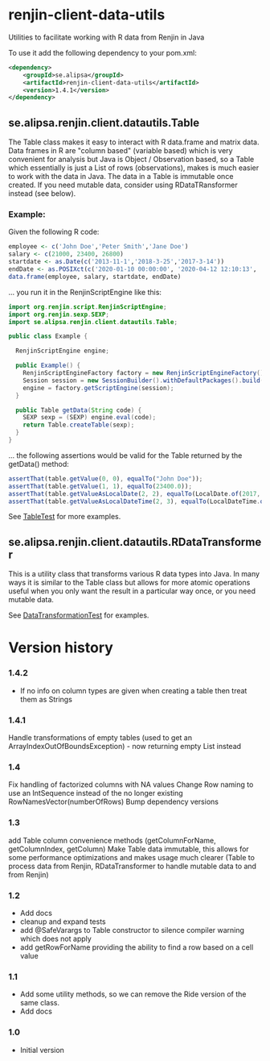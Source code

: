 # renjin-client-data-utils
Utilities to facilitate working with R data from Renjin in Java

To use it add the following dependency to your pom.xml:
```xml
<dependency>
    <groupId>se.alipsa</groupId>
    <artifactId>renjin-client-data-utils</artifactId>
    <version>1.4.1</version>
</dependency>
```

## se.alipsa.renjin.client.datautils.Table
The Table class makes it easy to interact with R data.frame and matrix data.
Data frames in R are "column based" (variable based) which is very convenient for analysis but Java is
Object / Observation based, so a Table which essentially is just a List of rows (observations), makes is much easier
to work with the data in Java. The data in a Table is immutable once created. If you need mutable data,
consider using RDataTRansformer instead (see below).

### Example:

Given the following R code:
```r
employee <- c('John Doe','Peter Smith','Jane Doe')
salary <- c(21000, 23400, 26800)
startdate <- as.Date(c('2013-11-1','2018-3-25','2017-3-14')) 
endDate <- as.POSIXct(c('2020-01-10 00:00:00', '2020-04-12 12:10:13', '2020-10-06 10:00:05'), tz='UTC' ) 
data.frame(employee, salary, startdate, endDate)
```
... you run it in the RenjinScriptEngine like this:

```java
import org.renjin.script.RenjinScriptEngine;
import org.renjin.sexp.SEXP;
import se.alipsa.renjin.client.datautils.Table;

public class Example {

  RenjinScriptEngine engine;

  public Example() {
    RenjinScriptEngineFactory factory = new RenjinScriptEngineFactory();
    Session session = new SessionBuilder().withDefaultPackages().build();
    engine = factory.getScriptEngine(session);
  }

  public Table getData(String code) {
    SEXP sexp = (SEXP) engine.eval(code);
    return Table.createTable(sexp);
  }
}
```
... the following assertions would be valid for the Table returned by the getData() method:
```javascript
assertThat(table.getValue(0, 0), equalTo("John Doe"));
assertThat(table.getValue(1, 1), equalTo(23400.0));
assertThat(table.getValueAsLocalDate(2, 2), equalTo(LocalDate.of(2017, 3, 14)));
assertThat(table.getValueAsLocalDateTime(2, 3), equalTo(LocalDateTime.of(2020, 10, 6, 10, 0, 5)));
```
See [TableTest](src/test/java/test/alipsa/renjin/client/datautils/TableTest.java) for more examples. 

## se.alipsa.renjin.client.datautils.RDataTransformer

This is a utility class that transforms various R data types into Java.
In many ways it is similar to the Table class but allows for more atomic operations
useful when you only want the result in a particular way once, or you need mutable data.

See [DataTransformationTest](src/test/java/test/alipsa/renjin/client/datautils/DataTransformationTest.java) for examples.

# Version history

### 1.4.2
- If no info on column types are given when creating a table then treat them as Strings

### 1.4.1
Handle transformations of empty tables (used to get an ArrayIndexOutOfBoundsException) - now returning empty List instead

### 1.4
Fix handling of factorized columns with NA values
Change Row naming to use an IntSequence instead of the no longer existing RowNamesVector(numberOfRows)
Bump dependency versions

### 1.3
add Table column convenience methods (getColumnForName, getColumnIndex, getColumn)
Make Table data immutable, this allows for some performance optimizations and makes usage much clearer
(Table to process data from Renjin, RDataTransformer to handle mutable data to and from Renjin)

### 1.2
- Add docs
- cleanup and expand tests
- add @SafeVarargs to Table constructor to silence compiler warning which does not apply
- add getRowForName providing the ability to find a row based on a cell value

### 1.1
- Add some utility methods, so we can remove the Ride version of the same class.
- Add docs

### 1.0 
- Initial version